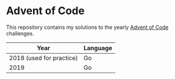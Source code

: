 # Advent of Code
This repository contains my solutions to the yearly [Advent of Code](https://adventofcode) challenges.

| Year                     | Language | 
| -------------------------|----------|
| 2018 (used for practice) | Go       |
| 2019                     | Go       |
